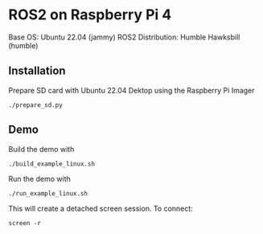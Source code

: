 # ROS2 on Raspberry Pi 4

Base OS: Ubuntu 22.04 (jammy)
ROS2 Distribution: Humble Hawksbill (humble)

## Installation

Prepare SD card with Ubuntu 22.04 Dektop using the Raspberry Pi Imager

```
./prepare_sd.py
```

## Demo

Build the demo with 

```
./build_example_linux.sh
```

Run the demo with

```
./run_example_linux.sh
```

This will create a detached screen session. To connect:

```
screen -r
```
